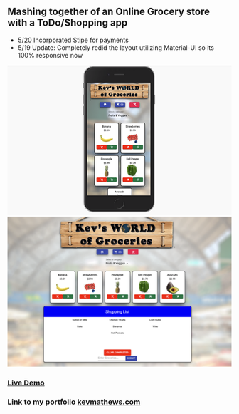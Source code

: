 ## Mashing together of an Online Grocery store with a ToDo/Shopping app

- 5/20 Incorporated Stipe for payments
- 5/19 Update: Completely redid the layout utilizing Material-UI so its 100% responsive now
<img src='./public/img/screen2.png' />
<img src='./public/img/screen1.png' />

### [Live Demo](https://groceries.kevmathews.com/)

### Link to my portfolio [kevmathews.com](https://kevmathews.com/) 
